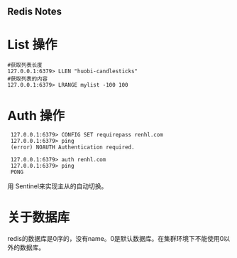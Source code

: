 Redis Notes
---------

# List 操作

```
#获取列表长度
127.0.0.1:6379> LLEN "huobi-candlesticks"
#获取列表的内容
127.0.0.1:6379> LRANGE mylist -100 100
```

# Auth 操作

```
 127.0.0.1:6379> CONFIG SET requirepass renhl.com
 127.0.0.1:6379> ping
 (error) NOAUTH Authentication required.

 127.0.0.1:6379> auth renhl.com
 127.0.0.1:6379> ping
 PONG
```

用 Sentinel来实现主从的自动切换。

# 关于数据库

redis的数据库是0序的，没有name。0是默认数据库。在集群环境下不能使用0以外的数据库。
